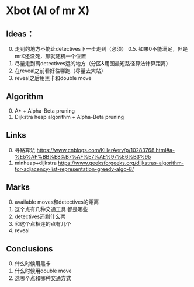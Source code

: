 # Xbot (AI of mr X)

## Ideas：
0. 走到的地方不能让detectives下一步走到（必须）
0.5. 如果0不能满足，但是mrX还没死，那就随机一个位置
1. 尽量走到离detectives远的地方（分区&用图最短路径算法计算距离）
2. 在reveal之前看好往哪跑（尽量去大站）
3. reveal之后用黑卡和double move

## Algorithm
0. A* + Alpha-Beta pruning
1. Dijkstra heap algorithm + Alpha-Beta pruning

## Links
0. 寻路算法
https://www.cnblogs.com/KillerAery/p/10283768.html#a-%E5%AF%BB%E8%B7%AF%E7%AE%97%E6%B3%95
1. minheap+dijkstra
https://www.geeksforgeeks.org/dijkstras-algorithm-for-adjacency-list-representation-greedy-algo-8/

## Marks
0. available moves和detectives的距离
1. 这个点有几种交通工具 都是哪些
2. detectives还剩什么票
3. 和这个点相连的点有几个
4. reveal

## Conclusions
0. 什么时候用黑卡
1. 什么时候用double move
2. 选哪个点和哪种交通方式
